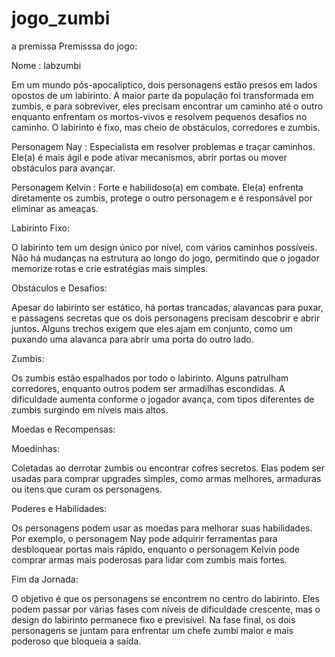 # jogo_zumbi
a premissa 
Premisssa do jogo:

Nome : labzumbi

Em um mundo pós-apocalíptico, dois personagens estão presos em lados opostos de um labirinto. A maior parte da população foi transformada em zumbis, e para sobreviver, eles precisam encontrar um caminho até o outro enquanto enfrentam os mortos-vivos e resolvem pequenos desafios no caminho. O labirinto é fixo, mas cheio de obstáculos, corredores e zumbis.



Personagem Nay : Especialista em resolver problemas e traçar caminhos. Ele(a) é mais ágil e pode ativar mecanismos, abrir portas ou mover obstáculos para avançar.

Personagem Kelvin : Forte e habilidoso(a) em combate. Ele(a) enfrenta diretamente os zumbis, protege o outro personagem e é responsável por eliminar as ameaças.


Labirinto Fixo: 

O labirinto tem um design único por nível, com vários caminhos possíveis. Não há mudanças na estrutura ao longo do jogo, permitindo que o jogador memorize rotas e crie estratégias mais simples.

Obstáculos e Desafios:

 Apesar do labirinto ser estático, há portas trancadas, alavancas para puxar, e passagens secretas que os dois personagens precisam descobrir e abrir juntos. Alguns trechos exigem que eles ajam em conjunto, como um puxando uma alavanca para abrir uma porta do outro lado.

Zumbis: 

Os zumbis estão espalhados por todo o labirinto. Alguns patrulham corredores, enquanto outros podem ser armadilhas escondidas. A dificuldade aumenta conforme o jogador avança, com  tipos diferentes de zumbis surgindo em níveis mais altos.

Moedas e Recompensas:

Moedinhas: 

Coletadas ao derrotar zumbis ou encontrar cofres secretos. Elas podem ser usadas para comprar upgrades simples, como armas melhores, armaduras ou itens que curam os personagens.

Poderes e Habilidades: 

Os personagens podem usar as moedas para melhorar suas habilidades. Por exemplo, o personagem Nay pode adquirir ferramentas para desbloquear portas mais rápido, enquanto o personagem Kelvin pode comprar armas mais poderosas para lidar com zumbis mais fortes.


Fim da Jornada:

O objetivo é que os personagens se encontrem no centro do labirinto. Eles podem passar por várias fases com níveis de dificuldade crescente, mas o design do labirinto permanece fixo e previsível. Na fase final, os dois personagens se juntam para enfrentar um chefe zumbi maior e mais poderoso que bloqueia a saída.
